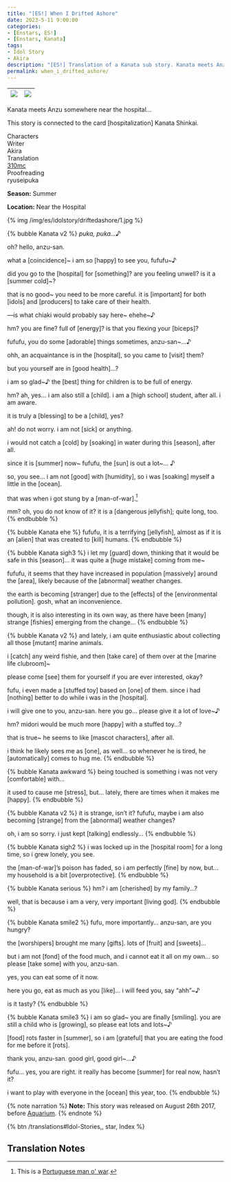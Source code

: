 ```yaml
---
title: "[ES!] When I Drifted Ashore"
date: 2023-5-11 9:00:00
categories:
- [Enstars, ES!]
- [Enstars, Kanata]
tags:
- Idol Story
- Akira
description: "[ES!] Translation of a Kanata sub story. Kanata meets Anzu somewhere near the hospital…"
permalink: when_i_drifted_ashore/
---
```


![](/img/es/idolstory/driftedashore/c1.jpg)|![](/img/es/idolstory/driftedashore/c2.jpg)
:-:|:-:

Kanata meets Anzu somewhere near the hospital…

This story is connected to the card [hospitalization] Kanata Shinkai.

<div class="three-wrapper" style="--storyColor:#965e7d;--storyColor-rgb:150,94,125;--storyColor-h:326.8;--storyColor-s: 23%;--storyColor-l:47.8%;">
    <div class="info-area">
        <div class="info">
            <div class="info-item characters">
                <div class="label">
                    Characters
                </div>
                <div class="value">
                <a href="/categories/Enstars/Kanata" character="Kanata"></a>
                </div>
            </div>
            <div class="info-item one">
                <div class="label">
                    Writer
                </div>
                <div class="value">
                    Akira
                </div>
            </div>
            <div class="info-item two">
                <div class="label">
                    Translation
                </div>
                <div class="value">
                    <a href="/about">310mc</a>
                </div>
            </div>
            <div class="info-item three">
                <div class="label">
                   Proofreading
                </div>
                <div class="value">
                    ryuseipuka
                </div>
            </div>
        </div>
    </div>
</div>

<!-- more -->

<div class="msr-season summer">
    <p><span><b>Season:</b> Summer</span></p>
</div>

<div class="msr-location">
    <p><span><b>Location:</b> Near the Hospital</span></p>
</div>

{% img /img/es/idolstory/driftedashore/1.jpg %}

{% bubble Kanata v2 %}
*puka, puka…♪*

oh? hello, anzu-san.

what a [coincidence]\~ i am so [happy] to see you, fufufu\~♪

did you go to the [hospital] for [something]? are you feeling unwell? is it a [summer cold]~?

that is no good~ you need to be more careful. it is [important] for both [idols] and [producers] to take care of their health.

—is what chiaki would probably say here\~ ehehe\~♪

hm? you are fine? full of [energy]? is that you flexing your [biceps]?

fufufu, you do some [adorable] things sometimes, anzu-san~…♪

ohh, an acquaintance is in the [hospital], so you came to [visit] them?

but you yourself are in [good health]…?

i am so glad~♪ the [best] thing for children is to be full of energy.

hm? ah, yes… i am also still a [child]. i am a [high school] student, after all. i am aware.

it is truly a [blessing] to be a [child], yes?

ah! do not worry. i am not [sick] or anything.

i would not catch a [cold] by [soaking] in water during this [season], after all.

since it is [summer] now~ fufufu, the [sun] is out a lot~… ♪

so, you see… i am not [good] with [humidity], so i was [soaking] myself a little in the [ocean].

that was when i got stung by a [man-of-war].[^1]

mm? oh, you do not know of it? it is a [dangerous jellyfish]; quite long, too.
{% endbubble %}

{% bubble Kanata ehe %}
fufufu, it is a terrifying [jellyfish], almost as if it is an [alien] that was created to [kill] humans.
{% endbubble %}

{% bubble Kanata sigh3 %}
i let my [guard] down, thinking that it would be safe in this [season]… it was quite a [huge mistake] coming from me~

fufufu, it seems that they have increased in population [massively] around the [area], likely because of the [abnormal] weather changes.

the earth is becoming [stranger] due to the [effects] of the [environmental pollution]. gosh, what an inconvenience.

though, it is also interesting in its own way, as there have been [many] strange [fishies] emerging from the change…
{% endbubble %}

{% bubble Kanata v2 %}
and lately, i am quite enthusiastic about collecting all those [mutant] marine animals.

i [catch] any weird fishie, and then [take care] of them over at the [marine life clubroom]~

please come [see] them for yourself if you are ever interested, okay?

fufu, i even made a [stuffed toy] based on [one] of them. since i had [nothing] better to do while i was in the [hospital].

i will give one to you, anzu-san. here you go… please give it a lot of love~♪

hm? midori would be much more [happy] with a stuffed toy…?

that is true~ he seems to like [mascot characters], after all.

i think he likely sees me as [one], as well… so whenever he is tired, he [automatically] comes to hug me.
{% endbubble %}

{% bubble Kanata awkward %}
being touched is something i was not very [comfortable] with…

it used to cause me [stress], but… lately, there are times when it makes me [happy].
{% endbubble %}

{% bubble Kanata v2 %}
it is strange, isn’t it? fufufu, maybe i am also becoming [strange] from the [abnormal] weather changes?

oh, i am so sorry. i just kept [talking] endlessly…
{% endbubble %}

{% bubble Kanata sigh2 %}
i was locked up in the [hospital room] for a long time, so i grew lonely, you see.

the [man-of-war]’s poison has faded, so i am perfectly [fine] by now, but… my household is a bit [overprotective].
{% endbubble %}

{% bubble Kanata serious %}
hm? i am [cherished] by my family…?

well, that is because i am a very, very important [living god].
{% endbubble %}

{% bubble Kanata smile2 %}
fufu, more importantly… anzu-san, are you hungry?

the [worshipers] brought me many [gifts]. lots of [fruit] and [sweets]…

but i am not [fond] of the food much, and i cannot eat it all on my own… so please [take some] with you, anzu-san.

yes, you can eat some of it now.

here you go, eat as much as you [like]… i will feed you, say “ahh”~♪

is it tasty?
{% endbubble %}

{% bubble Kanata smile3 %}
i am so glad\~ you are finally [smiling]. you are still a child who is [growing], so please eat lots and lots\~♪

[food] rots faster in [summer], so i am [grateful] that you are eating the food for me before it [rots].

thank you, anzu-san. good girl, good girl~…♪

fufu… yes, you are right. it really has become [summer] for real now, hasn’t it?

i want to play with everyone in the [ocean] this year, too.
{% endbubble %}

{% note narration %}
**Note:** This story was released on August 26th 2017, before <a href="/aquarium" target="_blank">Aquarium</a>.
{% endnote %}

<div toc>{% btn /translations#Idol-Stories,, star, Index %}</div>

## Translation Notes
[^1]: This is a <a href="https://en.wikipedia.org/wiki/Portuguese_man_o%27_war" target="_blank">Portuguese man o' war</a>.
